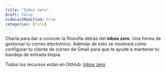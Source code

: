 ```yaml
---
title: "Inbox zero"
draft: false
hideLastModified: true
categories: [talk]
---
```


Charla para dar a conocer la filosofía detrás del __inbox zero__. Una forma de gestionar tu correo electrónico. Además de
esto se mostrará como configurar tu cliente de correo de Gmail para que te ayude a mantener tu bandeja de entrada limpia.

Todos los recursos están en GitHub: [Inbox zero](https://github.com/CrisKrus/inbox-zero-talk)
